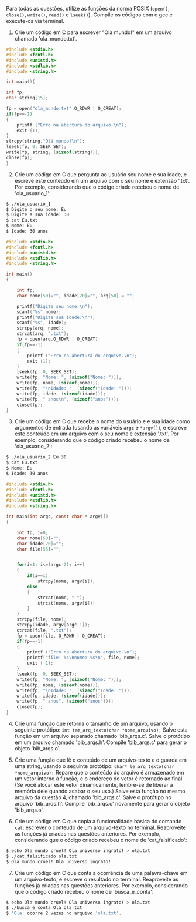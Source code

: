 Para todas as questões, utilize as funções da norma POSIX (`open()`, `close()`, `write()`, `read()` e `lseek()`). Compile os códigos com o gcc e execute-os via terminal.

1. Crie um código em C para escrever "Ola mundo!" em um arquivo chamado 'ola_mundo.txt'.

```C
#include <stdio.h>
#include <fcntl.h>
#include <unistd.h>
#include <stdlib.h>
#include <string.h>

int main(){

int fp;
char string[15];

fp = open("ola_mundo.txt",O_RDWR | O_CREAT);
if(fp==-1)
{
	printf ("Erro na abertura do arquivo.\n");
	exit (1);
}
strcpy(string,"Olá mundo!\n");
lseek(fp, 0, SEEK_SET); 
write(fp, string, (sizeof(string)));
close(fp);
}
```

2. Crie um código em C que pergunta ao usuário seu nome e sua idade, e escreve este conteúdo em um arquivo com o seu nome e extensão '.txt'. Por exemplo, considerando que o código criado recebeu o nome de 'ola_usuario_1':

```bash
$ ./ola_usuario_1
$ Digite o seu nome: Eu
$ Digite a sua idade: 30
$ cat Eu.txt
$ Nome: Eu
$ Idade: 30 anos
```

```C
#include <stdio.h>
#include <fcntl.h>
#include <unistd.h>
#include <stdlib.h>
#include <string.h>

int main()
{

	int fp;
	char nome[50]="", idade[20]="", arq[50] = "";

	printf("Digite seu nome:\n");
	scanf("%s",nome);
	printf("Digite sua idade:\n");
	scanf("%s", idade);
	strcpy(arq, nome);
	strcat(arq, ".txt");
	fp = open(arq,O_RDWR | O_CREAT);
	if(fp==-1)
	{
		printf ("Erro na abertura do arquivo.\n");
		exit (1);
	}
	lseek(fp, 0, SEEK_SET); 
	write(fp, "Nome: ", (sizeof("Nome: ")));
	write(fp, nome, (sizeof(nome)));
	write(fp, "\nIdade: ", (sizeof("Idade: ")));
	write(fp, idade, (sizeof(idade)));
	write(fp, " anos\n", (sizeof("anos")));
	close(fp);
}
```

3. Crie um código em C que recebe o nome do usuário e e sua idade como argumentos de entrada (usando as variáveis `argc` e `*argv[]`), e escreve este conteúdo em um arquivo com o seu nome e extensão '.txt'. Por exemplo, considerando que o código criado recebeu o nome de 'ola_usuario_2':

```bash
$ ./ola_usuario_2 Eu 30
$ cat Eu.txt
$ Nome: Eu
$ Idade: 30 anos
```

```C
#include <stdio.h>
#include <fcntl.h>
#include <unistd.h>
#include <stdlib.h>
#include <string.h>

int main(int argc, const char * argv[])
{

	int fp, i=0;
	char nome[50]="";
	char idade[20]="";
	char file[55]="";


	for(i=1; i<=(argc-2); i++)
	{
		if(i==1)
			strcpy(nome, argv[i]);
		else
		{	
			strcat(nome, " ");
			strcat(nome, argv[i]);
		}
	}
	strcpy(file, nome);
	strcpy(idade, argv[argc-1]);
	strcat(file, ".txt");
	fp = open(file, O_RDWR | O_CREAT);
	if(fp==-1)
	{
		printf ("Erro na abertura do arquivo.\n");
		printf("file: %s\nnome: %s\n", file, nome);
		exit (-1);
	}
	lseek(fp, 0, SEEK_SET); 
	write(fp, "Nome: ", (sizeof("Nome: ")));
	write(fp, nome, (sizeof(nome)));
	write(fp, "\nIdade: ", (sizeof("Idade: ")));
	write(fp, idade, (sizeof(idade)));
	write(fp, " anos", (sizeof("anos")));
	close(fp);
}
```

4. Crie uma função que retorna o tamanho de um arquivo, usando o seguinte protótipo: `int tam_arq_texto(char *nome_arquivo);` Salve esta função em um arquivo separado chamado 'bib_arqs.c'. Salve o protótipo em um arquivo chamado 'bib_arqs.h'. Compile 'bib_arqs.c' para gerar o objeto 'bib_arqs.o'.

5. Crie uma função que lê o conteúdo de um arquivo-texto e o guarda em uma string, usando o seguinte protótipo: `char* le_arq_texto(char *nome_arquivo);` Repare que o conteúdo do arquivo é armazenado em um vetor interno à função, e o endereço do vetor é retornado ao final. (Se você alocar este vetor dinamicamente, lembre-se de liberar a memória dele quando acabar o seu uso.) Salve esta função no mesmo arquivo da questão 4, chamado 'bib_arqs.c'. Salve o protótipo no arquivo 'bib_arqs.h'. Compile 'bib_arqs.c' novamente para gerar o objeto 'bib_arqs.o'.

6. Crie um código em C que copia a funcionalidade básica do comando `cat`: escrever o conteúdo de um arquivo-texto no terminal. Reaproveite as funções já criadas nas questões anteriores. Por exemplo, considerando que o código criado recebeu o nome de 'cat_falsificado':

```bash
$ echo Ola mundo cruel! Ola universo ingrato! > ola.txt
$ ./cat_falsificado ola.txt
$ Ola mundo cruel! Ola universo ingrato!
```

7. Crie um código em C que conta a ocorrência de uma palavra-chave em um arquivo-texto, e escreve o resultado no terminal. Reaproveite as funções já criadas nas questões anteriores. Por exemplo, considerando que o código criado recebeu o nome de 'busca_e_conta':

```bash
$ echo Ola mundo cruel! Ola universo ingrato! > ola.txt
$ ./busca_e_conta Ola ola.txt
$ 'Ola' ocorre 2 vezes no arquivo 'ola.txt'.
```
